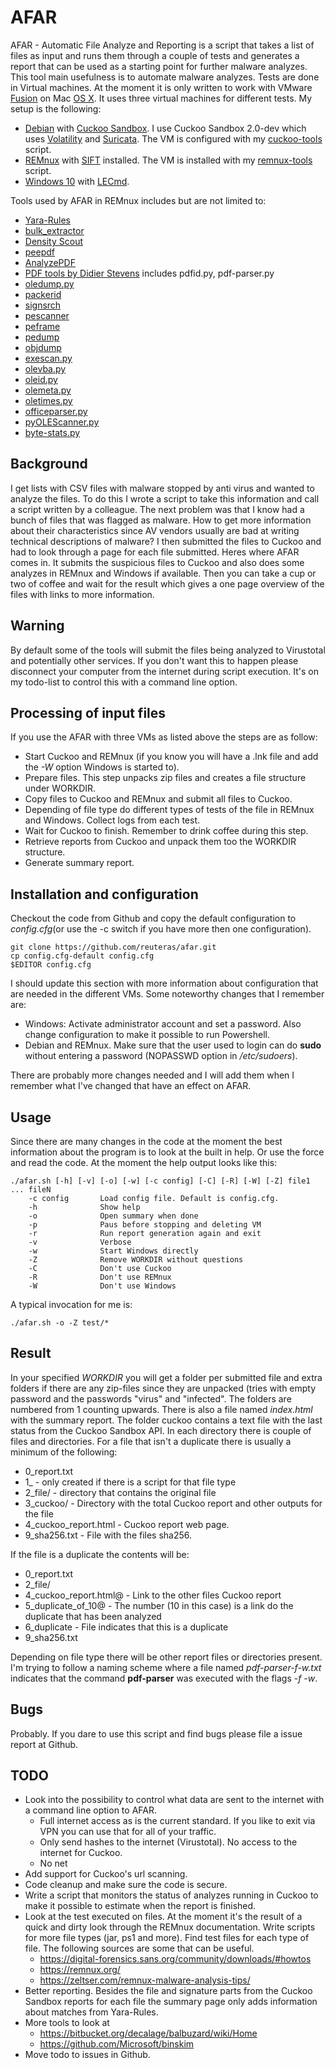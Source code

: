 # AFAR

AFAR - Automatic File Analyze and Reporting is a script that takes a list of files as input and runs them through a couple of tests and generates a report that can be used as a starting point for further malware analyzes. This tool main usefulness is to automate malware analyzes. Tests are done in Virtual machines. At the moment it is only written to work with VMware [Fusion](https://www.vmware.com/products/fusion/) on Mac [OS X](https://www.apple.com/osx/). It uses three virtual machines for different tests. My setup is the following:

* [Debian](https://www.debian.org/) with [Cuckoo Sandbox](https://cuckoosandbox.org/). I use Cuckoo Sandbox 2.0-dev which uses [Volatility](http://www.volatilityfoundation.org/) and [Suricata](http://suricata-ids.org/). The VM is configured with my [cuckoo-tools](https://github.com/reuteras/cuckoo-tools) script.
* [REMnux](https://remnux.org/) with [SIFT](https://github.com/sans-dfir/sift-bootstrap) installed. The VM is installed with my [remnux-tools](https://github.com/reuteras/remnux-tools) script.
* [Windows 10](https://www.microsoft.com/en-us/windows/default.aspx) with [LECmd](https://github.com/EricZimmerman/LECmd).

Tools used by AFAR in REMnux includes but are not limited to:

* [Yara-Rules](https://github.com/Yara-Rules/rules)
* [bulk_extractor](http://www.forensicswiki.org/wiki/Bulk_extractor)
* [Density Scout](http://www.cert.at/downloads/software/densityscout_en.html)
* [peepdf](http://eternal-todo.com/tools/peepdf-pdf-analysis-tool#releases)
* [AnalyzePDF](https://github.com/hiddenillusion/AnalyzePDF)
* [PDF tools by Didier Stevens](http://blog.didierstevens.com/programs/pdf-tools/) includes pdfid.py, pdf-parser.py
* [oledump.py](http://blog.didierstevens.com/programs/oledump-py/)
* [packerid](http://handlers.sans.org/jclausing/packerid.py)
* [signsrch](http://aluigi.altervista.org/mytoolz.htm)
* [pescanner](https://code.google.com/p/malwarecookbook/source/browse/trunk/3/8/pescanner.py)
* [peframe](https://github.com/guelfoweb/peframe)
* [pedump](http://pedump.me/)
* [objdump](http://en.wikipedia.org/wiki/Objdump)
* [exescan.py](http://securityxploded.com/exe-scan.php)
* [olevba.py](https://bitbucket.org/decalage/oletools/wiki/olevba)
* [oleid.py](http://www.decalage.info/python/oletools)
* [olemeta.py](http://www.decalage.info/python/oletools)
* [oletimes.py](http://www.decalage.info/python/oletools)
* [officeparser.py](https://github.com/unixfreak0037/officeparser)
* [pyOLEScanner.py](https://github.com/Evilcry/PythonScripts/raw/master/)
* [byte-stats.py](https://blog.didierstevens.com/2017/01/28/update-byte-stats-py-version-0-0-5/)

## Background

I get lists with CSV files with malware stopped by anti virus and wanted to analyze the files. To do this I wrote a script to take this information and call a script written by a colleague. The next problem was that I know had a bunch of files that was flagged as malware. How to get more information about their characteristics since AV vendors usually are bad at writing technical descriptions of malware? I then submitted the files to Cuckoo and had to look through a page for each file submitted. Heres where AFAR comes in. It submits the suspicious files to Cuckoo and also does some analyzes in REMnux and Windows if available. Then you can take a cup or two of coffee and wait for the result which gives a one page overview of the files with links to more information.

## Warning

By default some of the tools will submit the files being analyzed to Virustotal and potentially other services. If you don't want this to happen please disconnect your computer from the internet during script execution. It's on my todo-list to control this with a command line option.

## Processing of input files

If you use the AFAR with three VMs as listed above the steps are as follow:

* Start Cuckoo and REMnux (if you know you will have a .lnk file and add the _-W_ option Windows is started to).
* Prepare files. This step unpacks zip files and creates a file structure under WORKDIR.
* Copy files to Cuckoo and REMnux and submit all files to Cuckoo.
* Depending of file type do different types of tests of the file in REMnux and Windows. Collect logs from each test.
* Wait for Cuckoo to finish. Remember to drink coffee during this step.
* Retrieve reports from Cuckoo and unpack them too the WORKDIR structure.
* Generate summary report.

## Installation and configuration

Checkout the code from Github and copy the default configuration to _config.cfg_(or use the -c switch if you have more then one configuration).

    git clone https://github.com/reuteras/afar.git
    cp config.cfg-default config.cfg
    $EDITOR config.cfg

I should update this section with more information about configuration that are needed in the different VMs. Some noteworthy changes that I remember are:

* Windows: Activate administrator account and set a password. Also change configuration to make it possible to run Powershell.
* Debian and REMnux. Make sure that the user used to login can do **sudo** without entering a password (NOPASSWD option in _/etc/sudoers_).

There are probably more changes needed and I will add them when I remember what I've changed that have an effect on AFAR.

## Usage

Since there are many changes in the code at the moment the best information about the program is to look at the built in help. Or use the force and read the code. At the moment the help output looks like this:

    ./afar.sh [-h] [-v] [-o] [-w] [-c config] [-C] [-R] [-W] [-Z] file1 ... fileN
        -c config       Load config file. Default is config.cfg.
        -h              Show help
        -o              Open summary when done
        -p              Paus before stopping and deleting VM
        -r              Run report generation again and exit
        -v              Verbose
        -w              Start Windows directly
        -Z              Remove WORKDIR without questions
        -C              Don't use Cuckoo
        -R              Don't use REMnux
        -W              Don't use Windows

A typical invocation for me is:

	./afar.sh -o -Z test/*

## Result

In your specified _WORKDIR_ you will get a folder per submitted file and extra folders if there are any zip-files since they are unpacked (tries with empty password and the passwords "virus" and "infected". The folders are numbered from 1 counting upwards. There is also a file named _index.html_ with the summary report. The folder cuckoo contains a text file with the last status from the Cuckoo Sandbox API. In each directory there is couple of files and directories. For a file that isn't a duplicate there is usually a minimum of the following:

* 0_report.txt
* 1_<filetype> - only created if there is a script for that file type
* 2_file/ - directory that contains the original file
* 3_cuckoo/ - Directory with the total Cuckoo report and other outputs for the file
* 4_cuckoo_report.html - Cuckoo report web page.
* 9_sha256.txt - File with the files sha256.

If the file is a duplicate the contents will be:

* 0_report.txt
* 2_file/
* 4_cuckoo_report.html@ - Link to the other files Cuckoo report
* 5_duplicate_of_10@ - The number (10 in this case) is a link do the duplicate that has been analyzed
* 6_duplicate - File indicates that this is a duplicate
* 9_sha256.txt

Depending on file type there will be other report files or directories present. I'm trying to follow a naming scheme where a file named _pdf-parser-f-w.txt_ indicates that the command **pdf-parser** was executed with the flags _-f -w_.

## Bugs

Probably. If you dare to use this script and find bugs please file a issue report at Github.

## TODO

* Look into the possibility to control what data are sent to the internet with a command line option to AFAR.
  - Full internet access as is the current standard. If you like to exit via VPN you can use that for all of your traffic.
  - Only send hashes to the internet (Virustotal). No access to the internet for Cuckoo.
  - No net
* Add support for Cuckoo's url scanning.
* Code cleanup and make sure the code is secure.
* Write a script that monitors the status of analyzes running in Cuckoo to make it possible to estimate when the report is finished.
* Look at the test executed on files. At the moment it's the result of a quick and dirty look through the REMnux documentation. Write scripts for more file types (jar, ps1 and more). Find test files for each type of file. The following sources are some that can be useful.
  - https://digital-forensics.sans.org/community/downloads/#howtos
  - https://remnux.org/
  - https://zeltser.com/remnux-malware-analysis-tips/
* Better reporting. Besides the file and signature parts from the Cuckoo Sandbox reports for each file the summary page only adds information about matches from Yara-Rules.
* More tools to look at
  - https://bitbucket.org/decalage/balbuzard/wiki/Home
  - https://github.com/Microsoft/binskim
* Move todo to issues in Github.  

